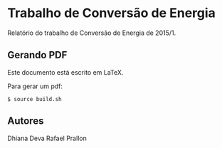 Trabalho de Conversão de Energia
================================

Relatório do trabalho de Conversão de Energia de 2015/1.

Gerando PDF
-----------

Este documento está escrito em LaTeX.

Para gerar um pdf:

    $ source build.sh

Autores
-------

Dhiana Deva
Rafael Prallon
